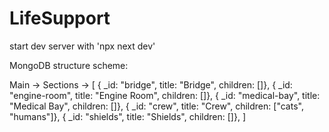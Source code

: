 # LifeSupport

start dev server with 'npx next dev'


MongoDB structure scheme:

Main -> Sections -> [
	{ _id: "bridge", title: "Bridge", children: []},
	{ _id: "engine-room", title: "Engine Room", children: []},
	{ _id: "medical-bay", title: "Medical Bay", children: []},
	{ _id: "crew", title: "Crew", children: ["cats", "humans"]},
	{ _id: "shields", title: "Shields", children: []},
]